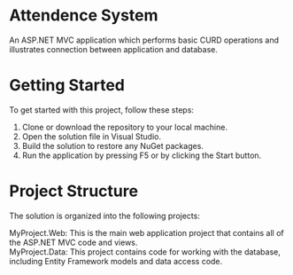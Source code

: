 # Attendence System
An ASP.NET MVC application which performs basic CURD operations and illustrates connection between application and database.

# Getting Started
To get started with this project, follow these steps:

1) Clone or download the repository to your local machine.<br>
2) Open the solution file in Visual Studio.<br>
3) Build the solution to restore any NuGet packages.<br>
4) Run the application by pressing F5 or by clicking the Start button.

# Project Structure
The solution is organized into the following projects:

MyProject.Web: This is the main web application project that contains all of the ASP.NET MVC code and views.<br>
MyProject.Data: This project contains code for working with the database, including Entity Framework models and data access code.


